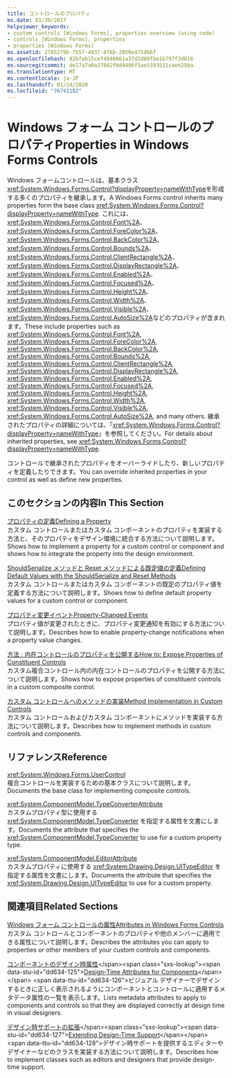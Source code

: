 ```yaml
---
title: コントロールのプロパティ
ms.date: 03/30/2017
helpviewer_keywords:
- custom controls [Windows Forms], properties overview (using code)
- controls [Windows Forms], properties
- properties [Windows Forms]
ms.assetid: 2785279b-fb57-4937-8f6b-2050e475db6f
ms.openlocfilehash: 82bfab15cef4946661a37d2d88fbe1b797f3d816
ms.sourcegitcommit: de17a7a0a37042f0d4406f5ae5393531caeb25ba
ms.translationtype: MT
ms.contentlocale: ja-JP
ms.lasthandoff: 01/24/2020
ms.locfileid: "76741182"
---
```

# <a name="properties-in-windows-forms-controls"></a><span data-ttu-id="dd634-102">Windows フォーム コントロールのプロパティ</span><span class="sxs-lookup"><span data-stu-id="dd634-102">Properties in Windows Forms Controls</span></span>
<span data-ttu-id="dd634-103">Windows フォームコントロールは、基本クラス <xref:System.Windows.Forms.Control?displayProperty=nameWithType>を形成する多くのプロパティを継承します。</span><span class="sxs-lookup"><span data-stu-id="dd634-103">A Windows Forms control inherits many properties form the base class <xref:System.Windows.Forms.Control?displayProperty=nameWithType>.</span></span> <span data-ttu-id="dd634-104">これには、<xref:System.Windows.Forms.Control.Font%2A>、<xref:System.Windows.Forms.Control.ForeColor%2A>、<xref:System.Windows.Forms.Control.BackColor%2A>、<xref:System.Windows.Forms.Control.Bounds%2A>、<xref:System.Windows.Forms.Control.ClientRectangle%2A>、<xref:System.Windows.Forms.Control.DisplayRectangle%2A>、<xref:System.Windows.Forms.Control.Enabled%2A>、<xref:System.Windows.Forms.Control.Focused%2A>、<xref:System.Windows.Forms.Control.Height%2A>、<xref:System.Windows.Forms.Control.Width%2A>、<xref:System.Windows.Forms.Control.Visible%2A>、<xref:System.Windows.Forms.Control.AutoSize%2A>などのプロパティが含まれます。</span><span class="sxs-lookup"><span data-stu-id="dd634-104">These include properties such as <xref:System.Windows.Forms.Control.Font%2A>, <xref:System.Windows.Forms.Control.ForeColor%2A>, <xref:System.Windows.Forms.Control.BackColor%2A>, <xref:System.Windows.Forms.Control.Bounds%2A>, <xref:System.Windows.Forms.Control.ClientRectangle%2A>, <xref:System.Windows.Forms.Control.DisplayRectangle%2A>, <xref:System.Windows.Forms.Control.Enabled%2A>, <xref:System.Windows.Forms.Control.Focused%2A>, <xref:System.Windows.Forms.Control.Height%2A>, <xref:System.Windows.Forms.Control.Width%2A>, <xref:System.Windows.Forms.Control.Visible%2A>, <xref:System.Windows.Forms.Control.AutoSize%2A>, and many others.</span></span> <span data-ttu-id="dd634-105">継承されたプロパティの詳細については、「<xref:System.Windows.Forms.Control?displayProperty=nameWithType>」を参照してください。</span><span class="sxs-lookup"><span data-stu-id="dd634-105">For details about inherited properties, see <xref:System.Windows.Forms.Control?displayProperty=nameWithType>.</span></span>  
  
 <span data-ttu-id="dd634-106">コントロールで継承されたプロパティをオーバーライドしたり、新しいプロパティを定義したりできます。</span><span class="sxs-lookup"><span data-stu-id="dd634-106">You can override inherited properties in your control as well as define new properties.</span></span>  
  
## <a name="in-this-section"></a><span data-ttu-id="dd634-107">このセクションの内容</span><span class="sxs-lookup"><span data-stu-id="dd634-107">In This Section</span></span>  
 [<span data-ttu-id="dd634-108">プロパティの定義</span><span class="sxs-lookup"><span data-stu-id="dd634-108">Defining a Property</span></span>](defining-a-property-in-windows-forms-controls.md)  
 <span data-ttu-id="dd634-109">カスタム コントロールまたはカスタム コンポーネントのプロパティを実装する方法と、そのプロパティをデザイン環境に統合する方法について説明します。</span><span class="sxs-lookup"><span data-stu-id="dd634-109">Shows how to implement a property for a custom control or component and shows how to integrate the property into the design environment.</span></span>  
  
 [<span data-ttu-id="dd634-110">ShouldSerialize メソッドと Reset メソッドによる既定値の定義</span><span class="sxs-lookup"><span data-stu-id="dd634-110">Defining Default Values with the ShouldSerialize and Reset Methods</span></span>](defining-default-values-with-the-shouldserialize-and-reset-methods.md)  
 <span data-ttu-id="dd634-111">カスタム コントロールまたはカスタム コンポーネントの既定のプロパティ値を定義する方法について説明します。</span><span class="sxs-lookup"><span data-stu-id="dd634-111">Shows how to define default property values for a custom control or component.</span></span>  
  
 [<span data-ttu-id="dd634-112">プロパティ変更イベント</span><span class="sxs-lookup"><span data-stu-id="dd634-112">Property-Changed Events</span></span>](property-changed-events.md)  
 <span data-ttu-id="dd634-113">プロパティ値が変更されたときに、プロパティ変更通知を有効にする方法について説明します。</span><span class="sxs-lookup"><span data-stu-id="dd634-113">Describes how to enable property-change notifications when a property value changes.</span></span>  
  
 [<span data-ttu-id="dd634-114">方法 : 内在コントロールのプロパティを公開する</span><span class="sxs-lookup"><span data-stu-id="dd634-114">How to: Expose Properties of Constituent Controls</span></span>](how-to-expose-properties-of-constituent-controls.md)  
 <span data-ttu-id="dd634-115">カスタム複合コントロール内の内在コントロールのプロパティを公開する方法について説明します。</span><span class="sxs-lookup"><span data-stu-id="dd634-115">Shows how to expose properties of constituent controls in a custom composite control.</span></span>  
  
 [<span data-ttu-id="dd634-116">カスタム コントロールへのメソッドの実装</span><span class="sxs-lookup"><span data-stu-id="dd634-116">Method Implementation in Custom Controls</span></span>](method-implementation-in-custom-controls.md)  
 <span data-ttu-id="dd634-117">カスタム コントロールおよびカスタム コンポーネントにメソッドを実装する方法について説明します。</span><span class="sxs-lookup"><span data-stu-id="dd634-117">Describes how to implement methods in custom controls and components.</span></span>  
  
## <a name="reference"></a><span data-ttu-id="dd634-118">リファレンス</span><span class="sxs-lookup"><span data-stu-id="dd634-118">Reference</span></span>  
 <xref:System.Windows.Forms.UserControl>  
 <span data-ttu-id="dd634-119">複合コントロールを実装するための基本クラスについて説明します。</span><span class="sxs-lookup"><span data-stu-id="dd634-119">Documents the base class for implementing composite controls.</span></span>  
  
 <xref:System.ComponentModel.TypeConverterAttribute>  
 <span data-ttu-id="dd634-120">カスタムプロパティ型に使用する <xref:System.ComponentModel.TypeConverter> を指定する属性を文書にします。</span><span class="sxs-lookup"><span data-stu-id="dd634-120">Documents the attribute that specifies the <xref:System.ComponentModel.TypeConverter> to use for a custom property type.</span></span>  
  
 <xref:System.ComponentModel.EditorAttribute>  
 <span data-ttu-id="dd634-121">カスタムプロパティに使用する <xref:System.Drawing.Design.UITypeEditor> を指定する属性を文書にします。</span><span class="sxs-lookup"><span data-stu-id="dd634-121">Documents the attribute that specifies the <xref:System.Drawing.Design.UITypeEditor> to use for a custom property.</span></span>  
  
## <a name="related-sections"></a><span data-ttu-id="dd634-122">関連項目</span><span class="sxs-lookup"><span data-stu-id="dd634-122">Related Sections</span></span>  
 [<span data-ttu-id="dd634-123">Windows フォーム コントロールの属性</span><span class="sxs-lookup"><span data-stu-id="dd634-123">Attributes in Windows Forms Controls</span></span>](attributes-in-windows-forms-controls.md)  
 <span data-ttu-id="dd634-124">カスタム コントロールとコンポーネントのプロパティや他のメンバーに適用できる属性について説明します。</span><span class="sxs-lookup"><span data-stu-id="dd634-124">Describes the attributes you can apply to properties or other members of your custom controls and components.</span></span>  
  
 <span data-ttu-id="dd634-125">[コンポーネントのデザイン時属性](https://docs.microsoft.com/previous-versions/visualstudio/visual-studio-2013/tk67c2t8(v=vs.120))</span><span class="sxs-lookup"><span data-stu-id="dd634-125">[Design-Time Attributes for Components](https://docs.microsoft.com/previous-versions/visualstudio/visual-studio-2013/tk67c2t8(v=vs.120))</span></span>  
 <span data-ttu-id="dd634-126">ビジュアル デザイナーでデザインするときに正しく表示されるようにコンポーネントとコントロールに適用するメタデータ属性の一覧を表示します。</span><span class="sxs-lookup"><span data-stu-id="dd634-126">Lists metadata attributes to apply to components and controls so that they are displayed correctly at design time in visual designers.</span></span>  
  
 <span data-ttu-id="dd634-127">[デザイン時サポートの拡張](https://docs.microsoft.com/previous-versions/visualstudio/visual-studio-2013/37899azc(v=vs.120))</span><span class="sxs-lookup"><span data-stu-id="dd634-127">[Extending Design-Time Support](https://docs.microsoft.com/previous-versions/visualstudio/visual-studio-2013/37899azc(v=vs.120))</span></span>  
 <span data-ttu-id="dd634-128">デザイン時サポートを提供するエディターやデザイナーなどのクラスを実装する方法について説明します。</span><span class="sxs-lookup"><span data-stu-id="dd634-128">Describes how to implement classes such as editors and designers that provide design-time support.</span></span>

